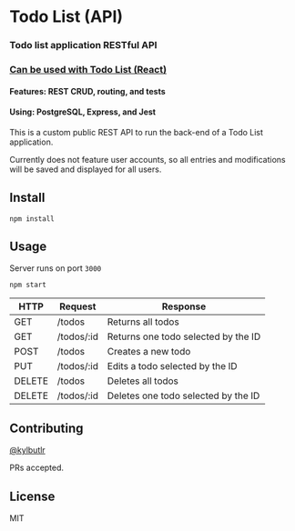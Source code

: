 # Todo List (API)
### Todo list application RESTful API
### [Can be used with Todo List (React)](https://github.com/kylbutlr/todo-list-react)
#### Features: REST CRUD, routing, and tests
#### Using: PostgreSQL, Express, and Jest

This is a custom public REST API to run the back-end of a Todo List application.

Currently does not feature user accounts, so all entries and modifications will be saved and displayed for all users.

## Install

```shell
npm install
```

## Usage

Server runs on port `3000`

```shell
npm start
```

HTTP   | Request              | Response
--- | --- | ---
GET    | /todos     | Returns all todos
GET    | /todos/:id | Returns one todo selected by the ID
POST   | /todos     | Creates a new todo
PUT    | /todos/:id | Edits a todo selected by the ID
DELETE | /todos     | Deletes all todos
DELETE | /todos/:id | Deletes one todo selected by the ID

## Contributing

[@kylbutlr](https://github.com/kylbutlr)

PRs accepted.

## License

MIT
